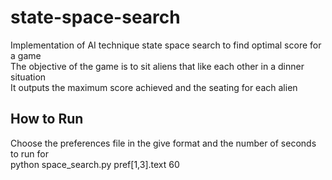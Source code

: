 # state-space-search
Implementation of AI technique state space search to find optimal score for a game \
The objective of the game is to sit aliens that like each other in a dinner situation \
It outputs the maximum score achieved and the seating for each alien
## How to Run
Choose the preferences file in the give format and the number of seconds to run for \
python space_search.py pref[1,3].text 60